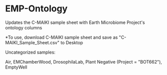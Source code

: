 # EMP-Ontology
Updates the C-MAIKI sample sheet with Earth Microbiome Project's ontology columns

*To use, download C-MAIKI sample sheet and save as "C-MAIKI_Sample_Sheet.csv" to Desktop

Uncategorized samples:

Air, EMChamberWood, DrosophilaLab, Plant Negative (Project = "BOT662"), EmptyWell